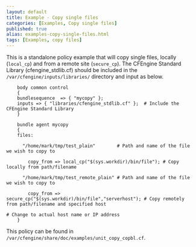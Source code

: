 ```yaml
---
layout: default
title: Example - Copy single files
categories: [Examples, Copy single files]
published: true
alias: examples-copy-single-files.html
tags: [Examples, copy files]
---
```


This is a standalone policy example that will copy single files, locally (`local_cp`) and from a remote site (`secure_cp`). The CFEngine Standard Library (cfengine_stdlib.cf) should be included in the `/var/cfengine/inputs/libraries/` directory and input as below.

```cf3
	body common control
	{
	bundlesequence  => { "mycopy" };
	inputs => { "libraries/cfengine_stdlib.cf" };  # Include the CFEngine Standard Library
	}

	bundle agent mycopy
	{
	files:

	  "/home/mark/tmp/test_plain"        # Path and name of the file we wish to copy to

	    copy_from => local_cp("$(sys.workdir)/bin/file"); # Copy locally from path/filename

	  "/home/mark/tmp/test_remote_plain" # Path and name of the file we wish to copy to

	    copy_from => secure_cp("$(sys.workdir)/bin/file","serverhost"); # Copy remotely from path/filename and specified host
                                                                            # Change to actual host name or IP address
	}
```

This policy can be found in `/var/cfengine/share/doc/examples/unit_copy_copbl.cf`.
